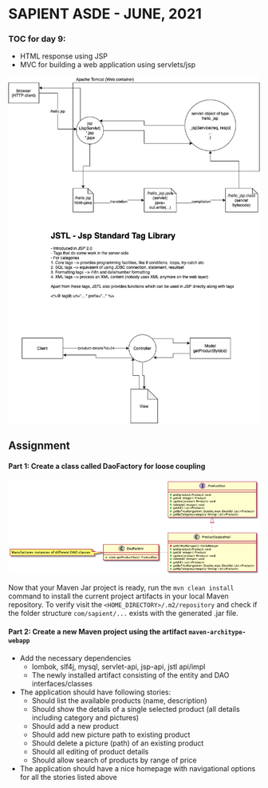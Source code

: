 # SAPIENT ASDE - JUNE, 2021

### TOC for day 9:

-   HTML response using JSP
-   MVC for building a web application using servlets/jsp

![Concepts](./concepts.dio.png 'Concepts')

## Assignment

#### Part 1: Create a class called DaoFactory for loose coupling

![](./dao.png 'DaoFactory for loose coupling')

Now that your Maven Jar project is ready, run the `mvn clean install` command to install the current project artifacts in your local Maven repository. To verify visit the `<HOME_DIRECTORY>/.m2/repository` and check if the folder structure `com/sapient/...` exists with the generated .jar file.

#### Part 2: Create a new Maven project using the artifact `maven-architype-webapp`

-   Add the necessary dependencies
    -   lombok, slf4j, mysql, servlet-api, jsp-api, jstl api/impl
    -   The newly installed artifact consisting of the entity and DAO interfaces/classes
-   The application should have following stories:
    -   Should list the available products (name, description)
    -   Should show the details of a single selected product (all details including category and pictures)
    -   Should add a new product
    -   Should add new picture path to existing product
    -   Should delete a picture (path) of an existing product
    -   Should all editing of product details
    -   Should allow search of products by range of price
-   The application should have a nice homepage with navigational options for all the stories listed above
